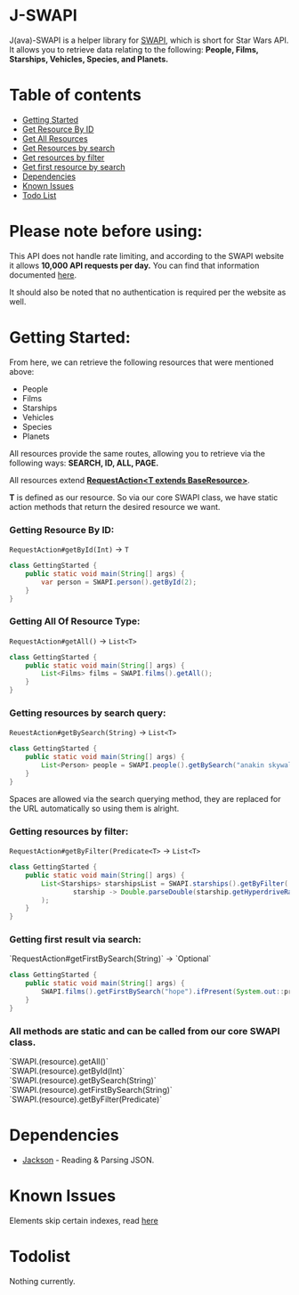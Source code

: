 <h1>J-SWAPI</h1>
<p>J(ava)-SWAPI is a helper library for <a href="https://swapi.dev/">SWAPI</a>, which is short for Star Wars API. It allows you to retrieve data relating to the following: 
<b>People, Films, Starships, Vehicles, Species, and Planets.</b>
</p>

<h1>Table of contents</h1>
<ul>
<li><a href="#gettingstarted">Getting Started</a></li>
<li><a href="#gettingbyid">Get Resource By ID</a></li>
<li><a href="#gettingall">Get All Resources</a></li>
<li><a href="#gettingbysearch">Get Resources by search</a></li>
<li><a href="#gettingbyfilter">Get resources by filter</a></li>
<li><a href="#gettingfirstbysearch">Get first resource by search</a></li>
<li><a href="#dependecies">Dependencies</a></li>
<li><a href="#knownissues">Known Issues</a></li>
<li><a href="#todolist">Todo List</a></li>
</ul>

<h1>Please note before using:</h1>
<p>
This API does not handle rate limiting, and according to the SWAPI website it allows <b>10,000 API requests per day.</b>
You can find that information documented <a href="https://swapi.dev/documentation#rate">here</a>.

It should also be noted that no authentication is required per the website as well.
</p>

<h1 id="#gettingstarted">Getting Started:</h1>

From here, we can retrieve the following resources that were mentioned above:
<ul>
<li>People</li>
<li>Films</li>
<li>Starships</li>
<li>Vehicles</li>
<li>Species</li>
<li>Planets</li>
</ul>

All resources provide the same routes, allowing you to retrieve via the following ways:
<b>SEARCH, ID, ALL, PAGE.</b>

All resources
extend <b><a href="https://github.com/JacobDevelopment/J-SWAPI/blob/master/src/main/java/io/jking/jswapi/action/RequestAction.java">
RequestAction&lt;T extends BaseResource&gt;</b></a>.

<p>
<b>T</b> is defined as our resource. So via our core SWAPI class, we have static action methods that return the desired resource we want. 
</p>


<h3 id="#gettingbyid">Getting Resource By ID:</h3>

`RequestAction#getById(Int)` -> `T`

```java
class GettingStarted {
    public static void main(String[] args) {
        var person = SWAPI.person().getById(2);
    }
}
```

<h3 id="gettingall">Getting All Of Resource Type:</h3>

`RequestAction#getAll()` -> `List<T>`

```java
class GettingStarted {
    public static void main(String[] args) {
        List<Films> films = SWAPI.films().getAll();
    }
}
```

<h3 id="gettingbysearch">Getting resources by search query:</h3>

`ReuestAction#getBySearch(String)` -> `List<T>`

```java
class GettingStarted {
    public static void main(String[] args) {
        List<Person> people = SWAPI.people().getBySearch("anakin skywalker");
    }
}
```

<p>Spaces are allowed via the search querying method, they are replaced for the URL automatically so using them is alright.</p>

<h3 id="gettingbyfilter">Getting resources by filter:</h3>

`RequestAction#getByFilter(Predicate<T>` -> `List<T>`

```java
class GettingStarted {
    public static void main(String[] args) {
        List<Starships> starshipsList = SWAPI.starships().getByFilter(
                starship -> Double.parseDouble(starship.getHyperdriveRating()) >= 2.0
        );
    }
}
```

<h3 id="gettingfirstbysearch">Getting first result via search:</h3>
`RequestAction#getFirstBySearch(String)` -> `Optional<T>`

```java
class GettingStarted {
    public static void main(String[] args) {
        SWAPI.films().getFirstBySearch("hope").ifPresent(System.out::println);
    }
}
```

<h3>All methods are static and can be called from our core SWAPI class.</h3>
`SWAPI.(resource).getAll()`
<br/>
`SWAPI.(resource).getById(Int)`
<br/>
`SWAPI.(resource).getBySearch(String)`
<br/>
`SWAPI.(resource).getFirstBySearch(String)`
<br/>
`SWAPI.(resource).getByFilter(Predicate<T>)`

<h1 id="dependencies">Dependencies</h1>
<ul>
<li>
<a href="https://github.com/FasterXML/jackson">Jackson</a> - Reading & Parsing JSON.
</li>
</ul>

<h1 id="#knownissues">
Known Issues
</h1>
<p>
Elements skip certain indexes, read <a href="https://github.com/Juriy/swapi/issues/49">here</a>
</p>

<h1 id="#todolist">
Todolist
</h1>
<p>
Nothing currently.
</p>